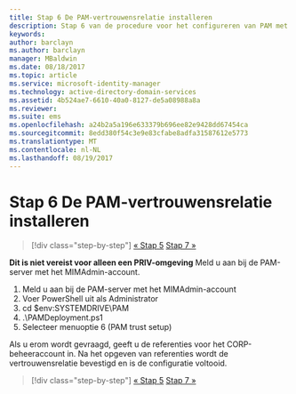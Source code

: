 ```yaml
---
title: Stap 6 De PAM-vertrouwensrelatie installeren
description: Stap 6 van de procedure voor het configureren van PAM met behulp van scripts. Deze sectie bevat informatie over het instellen van de vereiste vertrouwensrelatie tussen het CORP- en het PRIV-domein
keywords: 
author: barclayn
ms.author: barclayn
manager: MBaldwin
ms.date: 08/18/2017
ms.topic: article
ms.service: microsoft-identity-manager
ms.technology: active-directory-domain-services
ms.assetid: 4b524ae7-6610-40a0-8127-de5a08988a8a
ms.reviewer: 
ms.suite: ems
ms.openlocfilehash: a24b2a5a196e633379b696ee82e9428dd67454ca
ms.sourcegitcommit: 8edd380f54c3e9e83cfabe8adfa31587612e5773
ms.translationtype: MT
ms.contentlocale: nl-NL
ms.lasthandoff: 08/19/2017
---
```

# <a name="step-6-set-up-the-pam-trust"></a>Stap 6 De PAM-vertrouwensrelatie installeren

>[!div class="step-by-step"]
[« Stap 5](sp1-step5-configuring-pam.md)
[Stap 7 »](sp1-step7-setup-sidhistory-sidfiltering.md)

**Dit is niet vereist voor alleen een PRIV-omgeving** Meld u aan bij de PAM-server met het MIMAdmin-account.

1. Meld u aan bij de PAM-server met het MIMAdmin-account
2. Voer PowerShell uit als Administrator
3. cd $env:SYSTEMDRIVE\PAM
4. .\PAMDeployment.ps1
5. Selecteer menuoptie 6 (PAM trust setup)

  Als u erom wordt gevraagd, geeft u de referenties voor het CORP-beheeraccount in. Na het opgeven van referenties wordt de vertrouwensrelatie bevestigd en is de configuratie voltooid.

>[!div class="step-by-step"]
[« Stap 5](sp1-step5-configuring-pam.md)
[Stap 7 »](sp1-step7-setup-sidhistory-sidfiltering.md)
